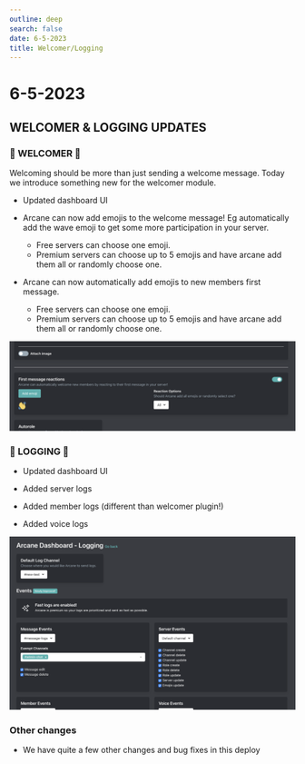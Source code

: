 ```yaml
---
outline: deep
search: false
date: 6-5-2023
title: Welcomer/Logging
---
```


# 6-5-2023

## WELCOMER & LOGGING UPDATES

### :wave: WELCOMER :wave:

Welcoming should be more than just sending a welcome message. Today we introduce something new for the welcomer module.

- Updated dashboard UI

- Arcane can now add emojis to the welcome message! Eg automatically add the wave emoji to get some more participation in your server.
    - Free servers can choose one emoji.
    - Premium servers can choose up to 5 emojis and have arcane add them all or randomly choose one.
- Arcane can now automatically add emojis to new members first message.
    - Free servers can choose one emoji.
    - Premium servers can choose up to 5 emojis and have arcane add them all or randomly choose one.

![Reactions](./first-message-reactions.png)

### :police_officer: LOGGING :police_officer:

- Updated dashboard UI

- Added server logs
- Added member logs (different than welcomer plugin!)
- Added voice logs

![Logging dashboard](./logging.png)

### Other changes
- We have quite a few other changes and bug fixes in this deploy
